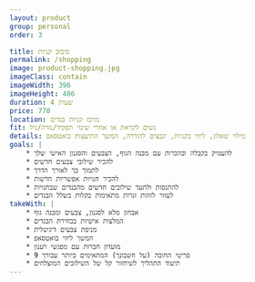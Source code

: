 ```yaml
---
layout: product
group: personal
order: 3

title: סיבוב קניות
permalink: /shopping
image: product-shopping.jpg
imageClass: contain
imageWidth: 396
imageHeight: 486
duration: 4 שעות
price: 770
location: מרכז קניות בגדים
fit: נשים לקראת או אחרי שינוי תפקיד/גזרה/גיל
details: מילוי שאלון, ליווי בקניות, קבצים להורדה, המשך התיעצות בואטסאפ
goals: |
    * להעמיק בקבלה ובהכרות עם מבנה הגוף, הצבעים והסגנון האישי שלך
    * להכיר שילובי צבעים חדשים
    * לתמוך בך לאורך הדרך
    * להכיר חנויות אפשריות חדשות
    * להתנסות ולתעד שילובים חדשים מהבגדים שבחנויות
    * לעזור לזהות זגרות מתאימות בקלות בשלל הבגדים
takeWith: |
    * אבחון מלא לסגנון, צבעים ומבנה גוף
    * המלצות אישיות בבחירת הבגדים
    * מניפת צבעים דיגיטלית
    * המשך ליווי בואטסאפ
    * מועדון חברות עם מפגשי רענון
    * 9 פריטי החובה (על חשבונך) המתאימים ביותר עבורך
    * תיעוד התהליך לשיחזור קל של השילובים המוצלחים
---
```

